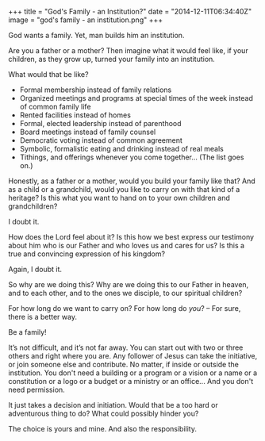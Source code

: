 +++
title = "God's Family - an Institution?"
date = "2014-12-11T06:34:40Z"
image = "god's family - an institution.png"
+++

God wants a family. Yet, man builds him an institution.

Are you a father or a mother? Then imagine what it would feel like, if your children, as they grow up, turned your family into an institution.

What would that be like?

- Formal membership instead of family relations
- Organized meetings and programs at special times of the week instead of common family life
- Rented facilities instead of homes
- Formal, elected leadership instead of parenthood
- Board meetings instead of family counsel
- Democratic voting instead of common agreement
- Symbolic, formalistic eating and drinking instead of real meals
- Tithings, and offerings whenever you come together… (The list goes on.)

Honestly, as a father or a mother, would you build your family like that? And as a child or a grandchild, would you like to carry on with that kind of a heritage? Is this what you want to hand on to your own children and grandchildren?

I doubt it.

How does the Lord feel about it? Is this how we best express our testimony about him who is our Father and who loves us and cares for us? Is this a true and convincing expression of his kingdom?

Again, I doubt it.

So why are we doing this? Why are we doing this to our Father in heaven, and to each other, and to the ones we disciple, to our spiritual children?

For how long do we want to carry on? For how long do *you*? – For sure, there is a better way.

Be a family!

It’s not difficult, and it’s not far away. You can start out with two or three others and right where you are. Any follower of Jesus can take the initiative, or join someone else and contribute. No matter, if inside or outside the institution. You don't need a building or a program or a vision or a name or a constitution or a logo or a budget or a ministry or an office... And you don't need permission.

It just takes a decision and initiation. Would that be a too hard or adventurous thing to do? What could possibly hinder you?

The choice is yours and mine. And also the responsibility.
